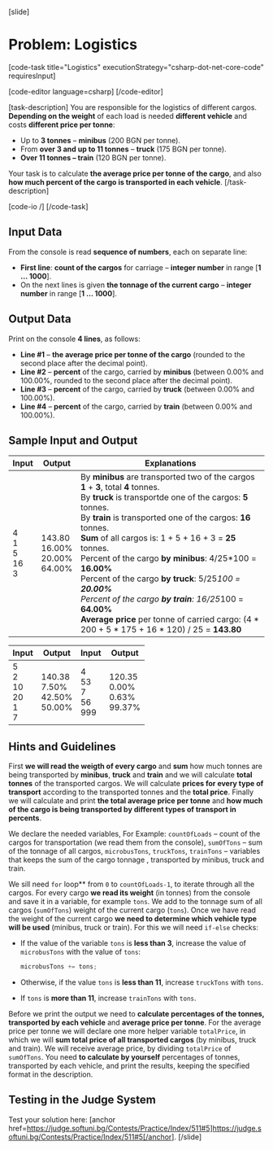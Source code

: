 [slide]
# Problem: Logistics

[code-task title="Logistics" executionStrategy="csharp-dot-net-core-code" requiresInput]

[code-editor language=csharp]
[/code-editor]

[task-description]
You are responsible for the logistics of different cargos. **Depending on the weight** of each load is needed **different vehicle** and costs **different price per tonne**:

- Up to **3 tonnes** – **minibus** (200 BGN per tonne).
- From **over 3 and up to 11 tonnes** – **truck** (175 BGN per tonne).
- **Over 11 tonnes – train** (120 BGN per tonne).

Your task is to calculate **the average price per tonne of the cargo**, and also **how much percent of the cargo is transported in each vehicle**.
[/task-description]

[code-io /]
[/code-task]

## Input Data

From the console is read **sequence of numbers**, each on separate line:
- **First line**: **count of the cargos** for carriage – **integer number** in range [**1 … 1000**].
- On the next lines is given **the tonnage of the current cargo** – **integer number** in range [**1 … 1000**].

## Output Data

Print on the console **4 lines**, as follows:
- **Line #1** – **the average price per tonne of the cargo** (rounded to the second place after the decimal point).
- **Line #2** – **percent** of the cargo, carried by **minibus** (between 0.00% and 100.00%, rounded to the second place after the decimal point).
- **Line #3** – **percent** of the cargo, carried by **truck** (between 0.00% and 100.00%).
- **Line #4** – **percent** of the cargo, carried by **train** (between 0.00% and 100.00%).
 
## Sample Input and Output

|         Input          |                Output               |  Explanations  |
|------------------------|-------------------------------------|----------------|
| 4<br>1<br>5<br>16<br>3 | 143.80<br>16.00%<br>20.00%<br>64.00%| By **minibus** are transported two of the cargos **1** + **3**, total **4** tonnes.<br> By **truck** is transportde one of the cargos: **5** tonnes.<br> By **train** is transported one of the cargos: **16** tonnes.<br> **Sum** of all cargos is: 1 + 5 + 16 + 3 = **25** tonnes.<br> Percent of the cargo **by minibus**: 4/25\*100 = **16.00%**<br> Percent of the cargo **by truck**: 5/25*100 = **20.00%**<br> Percent of the cargo **by train**: 16/25*100 = **64.00%**<br> **Average price** per tonne of carried cargo: (4 * 200 + 5 * 175 + 16 * 120) / 25 = **143.80** |

|            Input             |                Output               |           Input           |               Output               |
|------------------------------|-------------------------------------|---------------------------|------------------------------------|
| 5<br>2<br>10<br>20<br>1<br>7 | 140.38<br>7.50%<br>42.50%<br>50.00% | 4<br>53<br>7<br>56<br>999 | 120.35<br>0.00%<br>0.63%<br>99.37% |

## Hints and Guidelines

First **we will read the weigth of every cargo** and **sum** how much tonnes are being transported by **minibus**, **truck** and **train** and we will calculate **total tonnes** of the transported cargos. We will calculate **prices for every type of transport** according to the  transported tonnes and the **total price**. Finally we will calculate and print **the total average price per tonne** and **how much of the cargo is being transported by different types of transport in percents**.

We declare the needed variables, For Example: `countOfLoads` – count of  the cargos for transportation (we read them from the console), `sumOfTons` – sum of the tonnage of all cargos, `microbusTons`, `truckTons`, `trainTons` – variables that keeps the sum of the cargo tonnage , transported by minibus, truck and train.

We sill need `for` loop** from `0` to `countOfLoads-1`, to iterate through all the cargos. For every cargo **we read its weight** (in tonnes) from the console and save it in а variable, for example `tons`. We add to the tonnage sum of all cargos (`sumOfTons`) weight of the current cargo (`tons`). Once we have read the weight of the current cargo **we need to determine which vehicle type will be used** (minibus, truck or train). For this we will need `if-else` checks:

- If the value of the variable `tons` is **less than 3**, increase the value of `microbusTons` with the value of `tons`:
 
   ```csharp
   microbusTons += tons;
   ```
   
- Otherwise, if the value `tons` is **less than 11**, increase `truckTons` with `tons`.
- If `tons` is **more than 11**, increase `trainTons` with `tons`.

Before we print the output  we need to  **calculate percentages of the tonnes, transported by each vehicle** and **average price per tonne**. For the average price per tonne we will declare one more helper variable `totalPrice`, in which we will **sum total price of all transported cargos** (by minibus, truck and train). We will receive average price, by dividing `totalPrice` of `sumOfTons`. You need **to calculate by yourself** percentages of tonnes, transported by each vehicle, and print the results, keeping the specified format in the description.

## Testing in the Judge System

Test your solution here: [anchor href=https://judge.softuni.bg/Contests/Practice/Index/511#5]https://judge.softuni.bg/Contests/Practice/Index/511#5[/anchor].
[/slide]